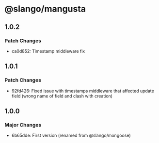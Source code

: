 # @slango/mangusta

## 1.0.2

### Patch Changes

- ca0d852: Timestamp middleware fix

## 1.0.1

### Patch Changes

- 92fd426: Fixed issue with timestamps middleware that affected update field (wrong name of field and clash with creation)

## 1.0.0

### Major Changes

- 6b65dde: First version (renamed from @slango/mongoose)
